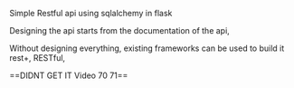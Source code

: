 
Simple Restful api using sqlalchemy in flask

Designing the api starts from the documentation of the api,

Without designing everything, existing frameworks can be used to build it
rest+, RESTful, 

==DIDNT GET IT   Video 70 71==
